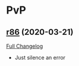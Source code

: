 # <DBM> PvP

## [r86](https://github.com/DeadlyBossMods/DBM-PvP/tree/r86) (2020-03-21)
[Full Changelog](https://github.com/DeadlyBossMods/DBM-PvP/compare/r85...r86)

- Just silence an error  
